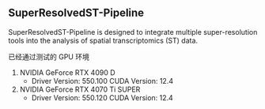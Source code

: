 ## SuperResolvedST-Pipeline
SuperResolvedST-Pipeline is designed to integrate multiple super-resolution tools into the analysis of spatial transcriptomics (ST) data.

已经通过测试的 GPU 环境
1. NVIDIA GeForce RTX 4090 D
    - Driver Version: 550.100   CUDA Version: 12.4
2. NVIDIA GeForce RTX 4070 Ti SUPER
    - Driver Version: 550.120   CUDA Version: 12.4

